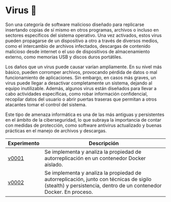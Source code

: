 # Virus 🦠

Son una categoría de software malicioso diseñado para replicarse insertando copias de sí mismo en otros programas, archivos o incluso en sectores específicos del sistema operativo. Una vez activados, estos virus pueden propagarse de un dispositivo a otro a través de diversos medios, como el intercambio de archivos infectados, descargas de contenido malicioso desde internet o el uso de dispositivos de almacenamiento externo, como memorias USB y discos duros portátiles.

Los daños que un virus puede causar varían ampliamente. En su nivel más básico, pueden corromper archivos, provocando pérdida de datos o mal funcionamiento de aplicaciones. Sin embargo, en casos más graves, un virus puede llegar a desactivar completamente un sistema, dejando al equipo inutilizable. Además, algunos virus están diseñados para llevar a cabo actividades específicas, como robar información confidencial, recopilar datos del usuario o abrir puertas traseras que permitan a otros atacantes tomar el control del sistema.

Este tipo de amenaza informática es una de las más antiguas y persistentes en el ámbito de la ciberseguridad, lo que subraya la importancia de contar con medidas de protección, como software antivirus actualizado y buenas prácticas en el manejo de archivos y descargas.

| Experimento                                                          | Descripción                                                                                                                                                  |
| -------------------------------------------------------------------- | ------------------------------------------------------------------------------------------------------------------------------------------------------------ |
| [v0001](https://github.com/german-rs/malbicho/tree/main/virus/v0001) | Se implementa y analiza la propiedad de autorreplicación en un contenedor Docker aislado.                                                                    |
| [v0002](https://github.com/german-rs/malbicho/tree/main/virus/v0002) | Se implementa y analiza la propiedad de autorreplicación, junto con técnicas de sigilo (stealth) y persistencia, dentro de un contenedor Docker. En proceso. |
